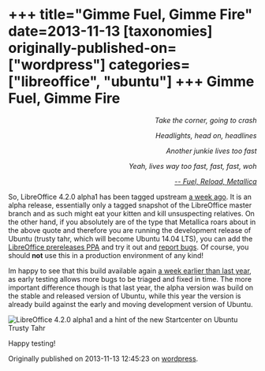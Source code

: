 +++
title="Gimme Fuel, Gimme Fire"
date=2013-11-13
[taxonomies]
originally-published-on=["wordpress"]
categories=["libreoffice", "ubuntu"]
+++
Gimme Fuel, Gimme Fire
======================

<p style="text-align:right;"><em>Take the corner, going to crash</em></p>
<p style="text-align:right;"><em>Headlights, head on, headlines</em></p>
<p style="text-align:right;"><em>Another junkie lives too fast</em></p>
<p style="text-align:right;"><em>Yeah, lives way too fast, fast, fast, woh</em></p>
<p style="text-align:right;"><a href="https://www.youtube.com/watch?v=Wd85POcfmBA"><em>-- Fuel, Reload, Metallica</em></a></p>

<p style="text-align:left;">So, LibreOffice 4.2.0 alpha1 has been tagged upstream <a href="https://gerrit.libreoffice.org/gitweb?p=core.git;a=commit;h=c2b9ad37f8a8de9c7dbdd76c86aecf6388107056">a week ago</a>. It is an alpha release, essentially only a tagged snapshot of the LibreOffice master branch and as such might eat your kitten and kill unsuspecting relatives. On the other hand, if you absolutely are of the type that Metallica roars about in the above quote and therefore you are running the development release of Ubuntu (trusty tahr, which will become Ubuntu 14.04 LTS), you can add the <a href="https://launchpad.net/~libreoffice/+archive/libreoffice-prereleases">LibreOffice prereleases PPA</a> and try it out and <a href="https://www.libreoffice.org/get-help/bug/">report bugs</a>. Of course, you should<strong> not</strong> use this in a production environment of any kind!</p>
<p style="text-align:left;">Im happy to see that this build available again <a href="http://skyfromme.wordpress.com/2012/11/23/libreoffice-4-0-alpha1-available-for-testing/">a week earlier than last year</a>, as early testing allows more bugs to be triaged and fixed in time. The more important difference though is that last year, the alpha version was build on the stable and released version of Ubuntu, while this year the version is already build against the early and moving development version of Ubuntu.</p>

![LibreOffice 4.2.0 alpha1 and a hint of the new Startcenter on Ubuntu Trusty Tahr](/img/wp/2013/11/lo420alpha-on-trusty.png)

<p style="text-align:left;">Happy testing!</p>

Originally published on 2013-11-13 12:45:23 on [wordpress](https://skyfromme.wordpress.com/2013/11/13/gimme-fuel-gimme-fire/).
